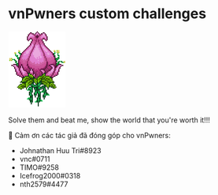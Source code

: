 # vnPwners custom challenges

![](./assets/Plantera_(First_form).gif)

Solve them and beat me, show the world that you're worth it!!!

👏 Cảm ơn các tác giả đã đóng góp cho vnPwners:
* Johnathan Huu Tri#8923 
* vnc#0711
* TIMO#9258
* Icefrog2000#0318
* nth2579#4477